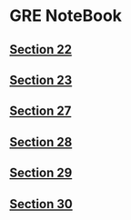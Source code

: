 # GRE NoteBook

## [Section 22](section22.md)

## [Section 23](section23.md)

## [Section 27](section27.md)

## [Section 28](section28.md)

## [Section 29](section29.md)

## [Section 30](section30.md)